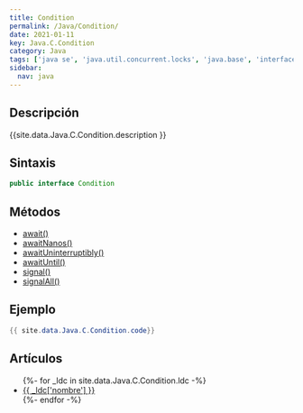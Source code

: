 ```yaml
---
title: Condition
permalink: /Java/Condition/
date: 2021-01-11
key: Java.C.Condition
category: Java
tags: ['java se', 'java.util.concurrent.locks', 'java.base', 'interface java', 'Java 1.5']
sidebar: 
  nav: java
---
```


## Descripción
{{site.data.Java.C.Condition.description }}

## Sintaxis
~~~java
public interface Condition
~~~

## Métodos
* [await()](/Java/Condition/await/)
* [awaitNanos()](/Java/Condition/awaitNanos/)
* [awaitUninterruptibly()](/Java/Condition/awaitUninterruptibly/)
* [awaitUntil()](/Java/Condition/awaitUntil/)
* [signal()](/Java/Condition/signal/)
* [signalAll()](/Java/Condition/signalAll/)

## Ejemplo
~~~java
{{ site.data.Java.C.Condition.code}}
~~~

## Artículos
<ul>
{%- for _ldc in site.data.Java.C.Condition.ldc -%}
   <li>
       <a href="{{_ldc['url'] }}">{{ _ldc['nombre'] }}</a>
   </li>
{%- endfor -%}
</ul>
